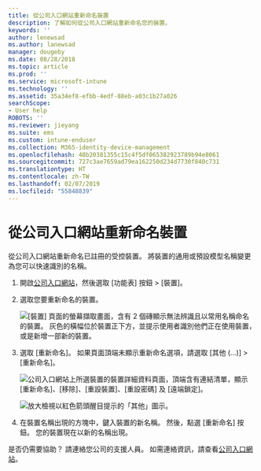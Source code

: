 ```yaml
---
title: 從公司入口網站重新命名裝置
description: 了解如何從公司入口網站重新命名您的裝置。
keywords: ''
author: lenewsad
ms.author: lanewsad
manager: dougeby
ms.date: 08/28/2018
ms.topic: article
ms.prod: ''
ms.service: microsoft-intune
ms.technology: ''
ms.assetid: 35a34ef8-efbb-4edf-88eb-a03c1b27a026
searchScope:
- User help
ROBOTS: ''
ms.reviewer: jieyang
ms.suite: ems
ms.custom: intune-enduser
ms.collection: M365-identity-device-management
ms.openlocfilehash: 48b20381355c15c4f5df065382923789b94e8061
ms.sourcegitcommit: 727c3ae7659ad79ea162250d234d7730f840c731
ms.translationtype: HT
ms.contentlocale: zh-TW
ms.lasthandoff: 02/07/2019
ms.locfileid: "55848839"
---
```

# <a name="rename-your-device-from-the-company-portal-website"></a>從公司入口網站重新命名裝置

從公司入口網站重新命名已註冊的受控裝置。 將裝置的通用或預設模型名稱變更為您可以快速識別的名稱。

1. 開啟[公司入口網站](https://portal.manage.microsoft.com)，然後選取 [功能表] 按鈕 > [裝置]。  

2. 選取您要重新命名的裝置。

    ![[裝置] 頁面的螢幕擷取畫面，含有 2 個磚顯示無法辨識且以常用名稱命名的裝置。 灰色的橫幅位於裝置正下方，並提示使用者識別他們正在使用裝置，或是新增一部新的裝置。](./media/rename-reset-device-step2-1808.png)   

3. 選取 [重新命名]。 如果頁面頂端未顯示重新命名選項，請選取 [其他 (...)] > [重新命名]。   

   ![公司入口網站上所選裝置的裝置詳細資料頁面，頂端含有連結清單，顯示 [重新命名]、[移除]、[重設裝置]、[重設密碼] 及 [遠端鎖定]。 ](./media/rename-reset-device-1808.png)   

    ![放大檢視以紅色箭頭醒目提示的「其他」圖示。](./media/rename-reset-device-step3-more-1808.png)  

4. 在裝置名稱出現的方塊中，鍵入裝置的新名稱。 然後，點選 [重新命名] 按鈕。 您的裝置現在以新的名稱出現。  

是否仍需要協助？ 請連絡您公司的支援人員。 如需連絡資訊，請查看[公司入口網站](https://go.microsoft.com/fwlink/?linkid=2010980)。  

